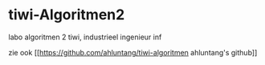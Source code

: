 tiwi-Algoritmen2
================

labo algoritmen 2 tiwi, industrieel ingenieur inf

zie ook [[https://github.com/ahluntang/tiwi-algoritmen ahluntang's github]]
